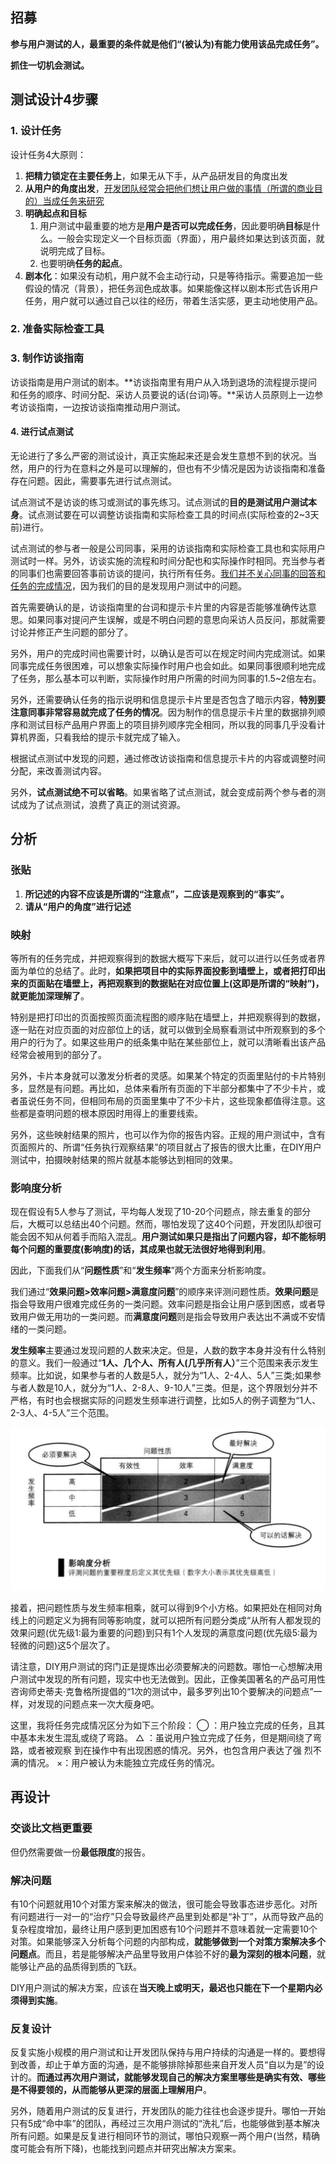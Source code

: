 ## 招募

**参与用户测试的人，最重要的条件就是他们“(被认为)有能力使用该品完成任务”。**

**抓住一切机会测试。**

## 测试设计4步骤

### 1. 设计任务

设计任务4大原则：

1. **把精力锁定在主要任务上**，如果无从下手，从产品研发目的角度出发
2. **从用户的角度出发**，<u>开发团队经常会把他们想让用户做的事情（所谓的商业目的）当成任务来研究</u>
3. **明确起点和目标**
   1. 用户测试中最重要的地方是**用户是否可以完成任务**，因此要明确**目标**是什么。一般会实现定义一个目标页面（界面），用户最终如果达到该页面，就说明完成了目标。
   2. 也要明确**任务的起点**。
4. **剧本化**：如果没有动机，用户就不会主动行动，只是等待指示。需要追加一些假设的情况（背景），把任务润色成故事。如果能像这样以剧本形式告诉用户任务，用户就可以通过自己以往的经历，带着生活实感，更主动地使用产品。

### 2. 准备实际检查工具

### 3. 制作访谈指南

访谈指南是用户测试的剧本。**访谈指南里有用户从入场到退场的流程提示提问和任务的顺序、时间分配、采访人员要说的话(台词)等。**采访人员原则上一边参考访谈指南，一边按访谈指南推动用户测试。

#### 4. 进行试点测试

无论进行了多么严密的测试设计，真正实施起来还是会发生意想不到的状况。当然，用户的行为在意料之外是可以理解的，但也有不少情况是因为访谈指南和准备存在问题。因此，需要事先进行试点测试。

试点测试不是访谈的练习或测试的事先练习。试点测试的**目的是测试用户测试本身**。试点测试要在可以调整访谈指南和实际检查工具的时间点(实际检查的2~3天前)进行。

试点测试的参与者一般是公司同事，采用的访谈指南和实际检查工具也和实际用户测试时一样。另外，访谈实施的流程和时间分配也和实际操作时相同。充当参与者的同事们也需要回答事前访谈的提问，执行所有任务。<u>我们并不关心同事的回答和任务的完成情况</u>，因为我们的目的是发现用户测试中的问题。

首先需要确认的是，访谈指南里的台词和提示卡片里的内容是否能够准确传达意思。如果同事对提问产生误解，或是不明白问题的意思向采访人员反问，那就需要讨论并修正产生问题的部分了。

另外，用户的完成时间也需要计时，以确认是否可以在规定时间内完成测试。如果同事完成任务很困难，可以想象实际操作时用户也会如此。如果同事很顺利地完成了任务，那么基本可以判断，实际操作时用户所需的时间为同事的1.5~2倍左右。

另外，还需要确认任务的指示说明和信息提示卡片里是否包含了暗示内容，**特別要注意同事非常容易就完成了任务的情况**。因为制作的信息提示卡片里的数据排列顺序和测试目标产品用户界面上的项目排列顺序完全相同，所以我的同事几乎没看计算机界面，只看我给的提示卡就完成了输入。

根据试点测试中发现的问题，通过修改访谈指南和信息提示卡片的内容或调整时间分配，来改善测试内容。

另外，**试点测试绝不可以省略**。如果省略了试点测试，就会变成前两个参与者的测试成为了试点测试，浪费了真正的测试资源。



## 分析

### 张贴

1. **所记述的内容不应该是所谓的“注意点”，二应该是观察到的“事实”。**
2. **请从“用户的角度”进行记述**

### 映射

等所有的任务完成，并把观察得到的数据大概写下来后，就可以进行以任务或者界面为单位的总结了。此时，**如果把项目中的实际界面投影到墙壁上，或者把打印出来的页面贴在墙壁上，再把观察到的数据贴在对应位置上(这即是所谓的“映射”)，就更能加深理解了**。

特别是把打印岀的页面按照页面流程图的顺序贴在墙壁上，并把观察得到的数据，逐一贴在对应页面的对应部位上的话，就可以做到全局察看测试中所观察到的多个用户的行为了。如果这些用户的纸条集中贴在某些部位上，就可以清晰看出该产品经常会被用到的部分了。

另外，卡片本身就可以激发分析者的灵感。如果某个特定的页面里贴付的卡片特别多，显然是有问题。再比如，总体来看所有页面的下半部分都集中了不少卡片，或者虽说任务不同，但相同布局的页面里集中了不少卡片，这些现象都值得注意。这些都是查明问题的根本原因时用得上的重要线索。

另外，这些映射结果的照片，也可以作为你的报告内容。正规的用户测试中，含有页面照片的、所谓“任务执行观察结果”的项目就占了报告的很大比重，在DIY用户测试中，拍摄映射结果的照片就基本能够达到相同的效果。

### 影响度分析

现在假设有5人参与了测试，平均每人发现了10-20个问题点，除去重复的部分后，大概可以总结出40个问题。然而，哪怕发现了这40个问题，开发团队却很可能会因不知从何着手而陷入混乱。**用户测试如果只是指出了问题内容，却不能标明每个问题的重要度(影响度)的话，其成果也就无法很好地得到利用**。

因此，下面我们从“**问题性质**”和“**发生频率**”两个方面来分析影响度。

我们通过“**效果问题>效率问题>满意度问题**”的顺序来评测问题性质。**效果问题**是指会导致用户很难完成任务的一类问题。效率问题是指会让用户感到困惑，或者导致用户做无用功的一类问题。而**满意度问题**则是指会导致用户表达出不满或不安情绪的一类问题。

**发生频率**主要通过发现问题的人数来决定。但是，人数的数字本身并没有什么特别的意义。我们一般通过“**1人、几个人、所有人(几乎所有人）**”三个范围来表示发生频率。比如说，如果参与者的人数是5人，就分为“1人、2-4人、5人”三类;如果参与者人数是10人，就分为“1人、2-8人、9-10人”三类。但是，这个界限划分并不严格，有时也会根据实际的问题发生频率进行调整，比如5人的例子调整为“1人、2-3人、4-5人”三个范围。

![image-20210830005437168](chapter4.assets/image-20210830005437168.png)

接着，把问题性质与发生频率相乘，就可以得到9个小方格。如果把处在相同对角线上的问题定义为拥有同等影响度，就可以把所有问题分类成“从所有人都发现的效果问题(优先级1:最为重要的问题)到只有1个人发现的满意度问题(优先级5:最为轻微的问题)这5个层次了。

请注意，DIY用户测试的窍门正是提炼出必须要解决的问题数。哪怕一心想解决用户测试中发现的所有问题，现实中也无法做到。因此，正像美国著名的产品可用性咨询师史蒂夫·克鲁格所提倡的“1次的测试中，最多罗列出10个要解决的问题点”一样，对发现的问题点来一次大瘦身吧。

这里，我将任务完成情况区分为如下三个阶段：
⃝ ：用户独立完成的任务，且其中基本未发生混乱或绕了弯路。
△ ：虽说用户独立完成了任务，但是期间绕了弯路，或者被观察
到在操作中有出现困惑的情况。另外，也包含用户表达了强
烈不满的情况。
×：用户被认为未能独立完成任务的情况。



## 再设计

### 交谈比文档更重要

但仍然需要做一份**最低限度**的报告。

### 解决问题

有10个问题就用10个对策方案来解决的做法，很可能会导致事态进步恶化。对所有问题进行一对一的“治疗”只会导致最终产品里到处都是“补丁”，从而导致产品的复杂程度增加，最终让用户感到更加困惑有10个问题并不意味着就一定需要10个对策。如果能够深入分析每个问题的内部构成，**就能够做到一个对策方案解决多个问题点**。而且，若是能够解决产品里导致用户体验不好的**最为深刻的根本问题**，就能够让产品的品质得到质的飞跃。

DIY用户测试的解决方案，应该在**当天晚上或明天，最迟也只能在下一个星期内必须得到实施**。

### 反复设计

反复实施小规模的用户测试和让开发团队保持与用户持续的沟通是一样的。要想得到改善，却止于单方面的沟通，是不能够排除掉那些来自开发人员“自以为是”的设计的。**而通过再次用户测试，就能够发现自己的解决方案里哪些是确实有效、哪些是不得要领的，从而能够从更深的层面上理解用户**。

另外，随着用户测试的反复进行，开发团队的能力往往也会逐步提升。哪怕一开始只有5成“命中率”的团队，再经过三次用户测试的“洗礼”后，也能够做到基本解决所有问题。如果是反复进行相同环节的测试，哪怕只观察一两个用户(当然，精确度可能会有所下降)，也能找到问题点并研究出解决方案来。





